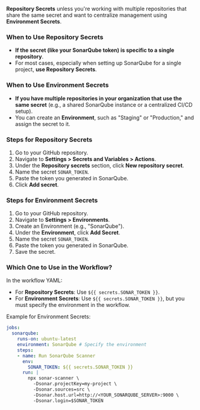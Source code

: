**Repository Secrets** unless you're working with multiple repositories that share the same secret and want to centralize management using **Environment Secrets**.


### **When to Use Repository Secrets**
- **If the secret (like your SonarQube token) is specific to a single repository**.
- For most cases, especially when setting up SonarQube for a single project, **use Repository Secrets**.

### **When to Use Environment Secrets**
- **If you have multiple repositories in your organization that use the same secret** (e.g., a shared SonarQube instance or a centralized CI/CD setup).
- You can create an **Environment**, such as "Staging" or "Production," and assign the secret to it.


### **Steps for Repository Secrets**
1. Go to your GitHub repository.
2. Navigate to **Settings > Secrets and Variables > Actions**.
3. Under the **Repository secrets** section, click **New repository secret**.
4. Name the secret `SONAR_TOKEN`.
5. Paste the token you generated in SonarQube.
6. Click **Add secret**.

### **Steps for Environment Secrets**
1. Go to your GitHub repository.
2. Navigate to **Settings > Environments**.
3. Create an Environment (e.g., "SonarQube").
4. Under the **Environment**, click **Add Secret**.
5. Name the secret `SONAR_TOKEN`.
6. Paste the token you generated in SonarQube.
7. Save the secret.


### **Which One to Use in the Workflow?**
In the workflow YAML:
- For **Repository Secrets**: Use `${{ secrets.SONAR_TOKEN }}`.
- For **Environment Secrets**: Use `${{ secrets.SONAR_TOKEN }}`, but you must specify the environment in the workflow.

Example for Environment Secrets:
```yaml
jobs:
  sonarqube:
    runs-on: ubuntu-latest
    environment: SonarQube # Specify the environment
    steps:
    - name: Run SonarQube Scanner
      env:
        SONAR_TOKEN: ${{ secrets.SONAR_TOKEN }}
      run: |
        npx sonar-scanner \
          -Dsonar.projectKey=my-project \
          -Dsonar.sources=src \
          -Dsonar.host.url=http://<YOUR_SONARQUBE_SERVER>:9000 \
          -Dsonar.login=$SONAR_TOKEN
```
